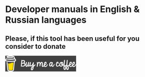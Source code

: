 # Developer manuals in English & Russian languages

## Please, if this tool has been useful for you consider to donate
[![Buy me a coffee](Assets/Buy_me_a_coffee.png?raw=true)](https://www.buymeacoffee.com/DamianVM)
